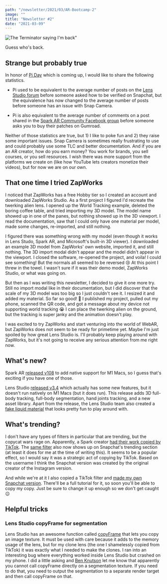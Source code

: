 ```yaml
---
path: "/newsletter/2021/03/AR-Bootcamp-2"
image: ""
title: "Newsletter #2"
date: "2021-03-09"
---
```


![The Terminator saying I'm back"](https://media.giphy.com/media/yj5UdA4elp8Wc/giphy.gif)

Guess who's back.

## Strange but probably true

In honor of [Pi Day](https://www.piday.org/) which is coming up, I would like to share the following statistics.

- Pi used to be equivalent to the average number of posts on the [Lens Studio forum](https://support.lensstudio.snapchat.com/hc/en-us/community/topics) before someone asked how to be verified on Snapchat, but the equivalence has now changed to the average number of posts before someone has an issue with Snap Camera.

- Pi is also equivalent to the average number of comments on a post shared in the [Spark AR Community Facebook group](https://www.facebook.com/groups/SparkARcommunity/) before someone asks you to buy their patches on Gumroad.

Neither of those statistics are true, but 1) I like to poke fun and 2) they raise some important issues. Snap Camera is sometimes really frustrating to use and could probably use some TLC and better documentation. And if you are an AR creator, how do you earn money? You work for brands, you sell courses, or you sell resources. I wish there was more support from the platforms we create on (like how YouTube lets creators monetize their videos), but for now we are on our own.

## That one time I tried ZapWorks

I noticed that ZapWorks has a free Hobby tier so I created an account and downloaded ZapWorks Studio. As a first project I figured I'd recreate the twerking alien lens. I opened up the World Tracking example, deleted the boring coffee table, and tried importing my 3D model. The model name showed up in one of the panes, but nothing showed up in the 3D viewport. I read the documentation, saw that I could only have one material per model, made some changes, re-imported, and still nothing.

I figured there was something wrong with my model (even though it works in Lens Studo, Spark AR, and Microsoft's built-in 3D viewer). I downloaded an example 3D model from ZapWorks' own website, imported it, and still nothing. The 3D import modal didn't appear and the model didn't appear in the viewport. I closed the software, re-opened the project, and voila! I could see something! But the normals all seemed to be reversed 😢 At this point I threw in the towel. I wasn't sure if it was their demo model, ZapWorks Studio, or what was going on.

But then as I was writing this newsletter, I decided to give it one more try. Still no import modal like in their documentation, but I did discover that the scale of my 3D model was too big so I just couldn't see it. I resized it and added my material. So far so good! 🙌 I published my project, pulled out my phone, scanned the QR code, and got a message about my device not supporting world tracking 😭 I can place the twerking alien on the ground, but the tracking is super janky and the animation doesn't play.

I was excited to try ZapWorks and start venturing into the world of WebAR, but ZapWorks does not seem to be ready for primetime yet. Maybe I'm just spoiled by how great Lens Studio is. I'll probably keep playing around with ZapWorks, but it's not going to receive any serious attention from me right now.

## What's new?

Spark AR [released v108](https://sparkar.facebook.com/ar-studio/learn/changelog) to add native support for M1 Macs, so I guess that's exciting if you have one of those.

Lens Studio [released v3.4](https://lensstudio.snapchat.com/download/) which actually has some new features, but it doesn't run natively on M1 Macs (but it does run). This release adds 3D full-body tracking, full-body segmentation, hand joints tracking, and a new asset library. Apart from the release, the Lens Studio team also created a [fake liquid material](https://www.youtube.com/watch?v=4hLiKhFNWJs) that looks pretty fun to play around with.

## What's trending?

I don't have any types of filters in particular that are trending, but the copycat wars rage on. Apparently, a Spark creator [had their work copied by TikTok](https://www.facebook.com/groups/SparkARcommunity/permalink/1093853871026654/). The [same filter](https://www.snapchat.com/unlock/?type=SNAPCODE&uuid=c1361b74b8bb438089abc1e3c99e088c&metadata=01) also now shows up on Snapchat's trending section (at least it does for me at the time of writing this). It seems to be a popular effect, so I would say it was a strategic act of copying by TikTok. Based on the username I think the Snapchat version was created by the original creator of the Instagram version.

And while we're at it I also copied a TikTok filter and [made my own Snapchat version](https://www.snapchat.com/unlock/?type=SNAPCODE&uuid=6eadcd01503341e88c7e710eea02095c&metadata=01). There'll be a full tutorial for it, so soon you'll be able to copy my copy. Just be sure to change it up enough so we don't get caught 😉

## Helpful tricks

### Lens Studio copyFrame for segmentation

Lens Studio has an awesome function called [copyFrame](https://lensstudio.snapchat.com/api/classes/Texture/) that lets you copy an image texture. It must be used with care because it adds to the memory usage of the lens, but for my clone lens (the one I shamelessly copied from TikTok) it was exactly what I needed to make the clones. I ran into an interesting bug where everything worked inside Lens Studio but crashed on my phone. I did a little asking and [Ben Knutson](https://kargraphics.com/) let me know that apparently you cannot call copyFrame directly on a segmentation texture. If you need to do that, you need to output the segmentation to a separate render target and then call copyFrame on that.
